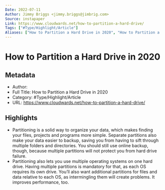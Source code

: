 ```yaml
---
Date: 2022-07-11
Author: Jimmy Briggs <jimmy.briggs@jimbrig.com>
Source: instapaper
Link: https://www.cloudwards.net/how-to-partition-a-hard-drive/
Tags: ["#Type/Highlight/Article"]
Aliases: ["How to Partition a Hard Drive in 2020", "How to Partition a Hard Drive in 2020"]
---
```

# How to Partition a Hard Drive in 2020

## Metadata
- Author: 
- Full Title: How to Partition a Hard Drive in 2020
- Category: #Type/Highlight/Article
- URL: https://www.cloudwards.net/how-to-partition-a-hard-drive/

## Highlights
- Partitioning is a solid way to organize your data, which makes finding your files, projects and programs more simple. Separate partitions also make your data easier to backup, saving you from having to sift through multiple folders and directories. You should still use online backup, though, because multiple partitions will not protect you from hard drive failure.
- Partitioning also lets you use multiple operating systems on one hard drive. Having multiple partitions is mandatory for that, as each OS requires its own drive. You’ll also want additional partitions for files and data relative to each OS, as intermingling them will create problems. It improves performance, too.
